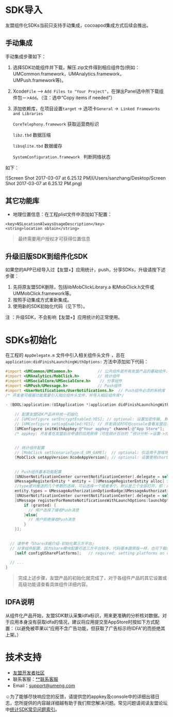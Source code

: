 

# SDK导入

友盟组件化SDKs当前只支持手动集成，cocoapod集成方式后续会推出。



## 手动集成

手动集成步骤如下：

1. 选择SDK功能组件并下载，解压.zip文件得到相应组件包(例如：UMCommon.framework，UMAnalytics.framework， UMPush.framework等)。

2. Xcode`File` —> `Add Files to "Your Project"`，在弹出Panel选中所下载组件包－>`Add`。（注：选中“Copy items if needed”）

3. 添加依赖库，在项目设置`target` -> 选项卡`General` ->` Linked Frameworks and Libraries`

     `CoreTelephony.framework` 获取运营商标识 

     `libz.tbd`  数据压缩

     `libsqlite.tbd`  数据缓存

     `SystemConfiguration.framework `  判断网络状态

如下：

![Screen Shot 2017-03-07 at 6.25.12 PM](/Users/sanzhang/Desktop/Screen Shot 2017-03-07 at 6.25.12 PM.png)



## 其它功能库

- 地理位置信息：在工程plist文件中添加如下配置：

```plist
<key>NSLocationAlwaysUsageDescription</key>
<string>location obtain</string>
```

> 最终需要用户授权才可获得位置信息



## 升级旧版SDK到组件化SDK

如果您的APP已经导入过【友盟+】应用统计，push，分享SDKs，升级请按下述步骤：

1. 先将原友盟SDK删除，包括libMobClickLibrary.a 和MobClick.h文件或UMMobClick.framework等。
2. 按照手动集成方式重新集成。
3. 使用新的SDK初始化代码（见下节）。

注 ：升级SDK，不会影响【友盟+】应用统计的正常使用。



# SDKs初始化

在工程的 `AppDelegate.m` 文件中引入相关组件头文件 ，且在 `application:didFinishLaunchingWithOptions:` 方法中添加如下代码：

```objective-c
#import <UMCommon/UMCommon.h>			// 公共组件是所有友盟产品的基础组件，必选
#import <UMAnalytics/MobClick.h>		// 统计组件
#import <UMSocialCore/UMSocialCore.h>	 // 分享组件
#import <UMPush/UMessage.h>				// Push组件
#import <UserNotifications/UserNotifications.h>  // Push组件必须的系统库 
/* 开发者可根据功能需要引入相应组件头文件，并导入相应组件库*/
  
- (BOOL)application:(UIApplication *)application didFinishLaunchingWithOptions:(NSDictionary *)launchOptions {   
  
  	// 配置友盟SDK产品并并统一初始化
    // [UMConfigure setEncryptEnabled:YES]; // optional: 设置加密传输, 默认NO. 
	// [UMConfigure setLogEnabled:YES]; // 开发调试时可在console查看友盟日志显示，发布产品必须移除。
    [UMConfigure initWithAppkey:@"Your appkey" channel:@"App Store"]; 
  	/* appkey: 开发者在友盟后台申请的应用获得（可在统计后台的 “统计分析->设置->应用信息” 页面查看）*/
  
  
    // 统计组件配置
  	// [MobClick setScenarioType:E_UM_GAME];  // optional: 仅适用于游戏场景，应用统计不用设置
	[MobClick setAppVersion:XcodeAppVersion]; // optional: 设置使用shortversion，默认为buildversion
  
  
    // Push组件基本功能配置
    [UNUserNotificationCenter currentNotificationCenter].delegate = self;
    UMessageRegisterEntity * entity = [[UMessageRegisterEntity alloc] init];
    //type是对推送的几个参数的选择，可以选择一个或者多个。默认是三个全部打开，即：声音，弹窗，角标等
    entity.types = UMessageAuthorizationOptionBadge|UMessageAuthorizationOptionAlert;
    [UNUserNotificationCenter currentNotificationCenter].delegate = self;
    [UMessage registerForRemoteNotificationsWithLaunchOptions:launchOptions Entity:entity completionHandler:^(BOOL granted, NSError * _Nullable error) {
        if (granted) {
          // 用户选择了接收Push消息
        }else{
          // 用户拒绝接收Push消息
        }
    }];
  
  
  // 请参考「Share详细介绍-初始化第三方平台」
  // 分享组件配置，因为share模块配置可选三方平台较多，代码基本跟原版一样，也可下载demo查看
    [self configUSharePlatforms];   // required: setting platforms on demand
  
  // ...
}
```

> 完成上述步骤，友盟产品的初始化就完成了，对于各组件产品的其它设置或高级功能请查看具体组件详细内容。



## IDFA说明

从组件化产品开始，友盟SDK默认采集idfa标识，用来更准确的分析核对数据。对于应用本身没有获取idfa的情况，建议将应用提交至AppStore时按如下方式配置：（以避免被苹果以“应用不含广告功能，但获取了广告标示符IDFA”的而拒绝其上架。）









# 技术支持

- [友盟开发者社区](http://bbs.umeng.com/)
- 联系客服：[**联系客服](https://service.taobao.com/support/minerva/robot.htm?spm=0.0.0.0.Q6TuTf&sourceId=1523174451)
- Email：support@umeng.com

☺为了能够尽快响应您的反馈，请提供您的appkey及console中的详细出错日志，您所提供的内容越详细越有助于我们帮您解决问题。常见问题请阅读友盟论坛中[统计SDK常见问题索引](http://bbs.umeng.com/thread-5421-1-1.html)。
